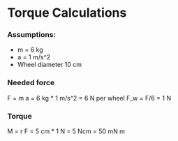 # Torque Calculations

### Assumptions:
* m = 6 kg
* a = 1 m/s^2
* Wheel diameter 10 cm

### Needed force
F = m a = 6 kg * 1 m/s^2 = 6 N
per wheel
F_w = F/6 = 1 N

### Torque
M = r F = 5 cm * 1 N = 5 Ncm = 50 mN m
